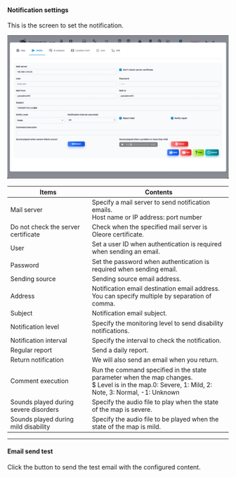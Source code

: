 #### Notification settings
<div class="text-xl">
This is the screen to set the notification.
</div>

![Notification settings](../../help/en/2023-12-03_11-17-34.png)

>>>

<div class="text-lg">

| Items | Contents |
| ---- | ---- |
| Mail server | Specify a mail server to send notification emails.<br> Host name or IP address: port number |
| Do not check the server certificate | Check when the specified mail server is Oleore certificate.|
| User | Set a user ID when authentication is required when sending an email.|
| Password | Set the password when authentication is required when sending email.|
| Sending source | Sending source email address.|
| Address | Notification email destination email address.<BR> You can specify multiple by separation of comma.|
Subject | Notification email subject.|
| Notification level | Specify the monitoring level to send disability notifications.|
| Notification interval | Specify the interval to check the notification.|
| Regular report | Send a daily report.|
| Return notification | We will also send an email when you return.|
| Comment execution | Run the command specified in the state parameter when the map changes.<br> $ Level is in the map.0: Severe, 1: Mild, 2: Note, 3: Normal, -1: Unknown |
| Sounds played during severe disorders | Specify the audio file to play when the state of the map is severe.|
| Sounds played during mild disability | Specify the audio file to be played when the state of the map is mild.|

</div>

---
#### Email send test

<div class="text-xl">
Click the <Test> button to send the test email with the configured content.
</div>

